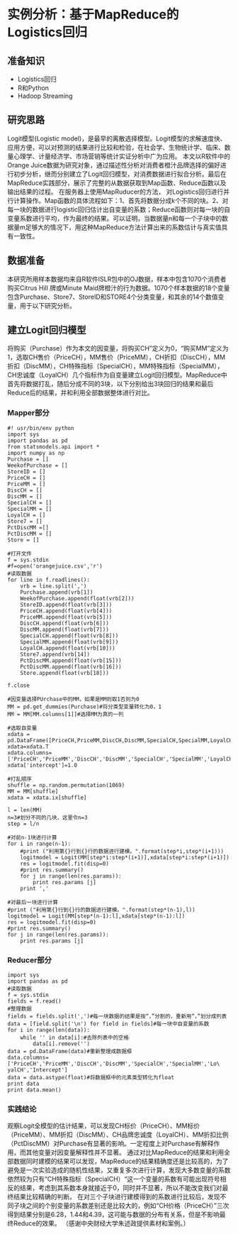 # 实例分析：基于MapReduce的Logistics回归


## 准备知识

* Logistics回归
* R和Python
* Hadoop Streaming

## 研究思路
Logit模型(Logistic model)，是最早的离散选择模型。Logit模型的求解速度快、应用方便，可以对预测的结果进行比较和检验，在社会学、生物统计学、临床、数量心理学、计量经济学、市场营销等统计实证分析中广为应用。本文以R软件中的Orange Juice数据为研究对象，通过描述性分析对消费者橙汁品牌选择的偏好进行初步分析，继而分别建立了Logit回归模型，对消费数据进行拟合分析。最后在MapReduce实践部分，展示了完整的从数据获取到Map函数、Reduce函数以及输出结果的过程。在服务器上使用MapRuducer的方法， 对Logistics回归进行并行计算操作。Map函数的具体流程如下：1、首先将数据分成k个不同的块。2、对每一块的数据进行logistic回归估计出自变量的系数；Reduce函数则对每一块的自变量系数进行平均，作为最终的结果。可以证明，当数据量n和每一个子块中的数据量m足够大的情况下，用这种MapReduce方法计算出来的系数估计与真实值具有一致性。
## 数据准备
本研究所用样本数据均来自R软件ISLR包中的OJ数据，样本中包含1070个消费者购买Citrus Hill 牌或Minute Maid牌橙汁的行为数据。1070个样本数据的18个变量包含Purchase、Store7、StoreID和STORE4个分类变量，和其余的14个数值变量，用于以下研究分析。

## 建立Logit回归模型

将购买（Purchase）作为本文的因变量，将购买CH”定义为0，“购买MM”定义为1，选取CH售价（PriceCH），MM售价（PriceMM），CH折扣（DiscCH），MM折扣（DiscMM），CH特殊指标（SpecialCH），MM特殊指标（SpecialMM），CH忠诚度（LoyalCH）几个指标作为自变量建立Logit回归模型。MapReduce中首先将数据打乱，随后分成不同的3块，以下分别给出3块回归的结果和最后Reduce后的结果，并和利用全部数据整体进行对比。


### Mapper部分

```
#! usr/bin/env python
import sys
import pandas as pd
from statsmodels.api import *
import numpy as np
Purchase = []
WeekofPurchase = []
StoreID = []
PriceCH = []
PriceMM = []
DiscCH = []
DiscMM = []
SpecialCH = []
SpecialMM = []
LoyalCH = []
Store7 = []
PctDiscMM =[]
PctDiscMM = []
Store = []

#打开文件
f = sys.stdin
#f=open('orangejuice.csv','r')
#读取数据
for line in f.readlines():
    vrb = line.split(',')
    Purchase.append(vrb[1])
    WeekofPurchase.append(float(vrb[2]))
    StoreID.append(float(vrb[3]))
    PriceCH.append(float(vrb[4]))
    PriceMM.append(float(vrb[5]))
    DiscCH.append(float(vrb[6]))
    DiscMM.append(float(vrb[7]))
    SpecialCH.append(float(vrb[8]))
    SpecialMM.append(float(vrb[9]))
    LoyalCH.append(float(vrb[10]))
    Store7.append(vrb[14])
    PctDiscMM.append(float(vrb[15]))
    PctDiscMM.append(float(vrb[16]))
    Store.append(float(vrb[18]))

f.close

#因变量选择PUrchase中的MM，如果是MM则取1否则为0
MM = pd.get_dummies(Purchase)#将分类型变量转化为0，1
MM = MM[MM.columns[1]]#选择MM为真的一列

#选取自变量
xdata = pd.DataFrame([PriceCH,PriceMM,DiscCH,DiscMM,SpecialCH,SpecialMM,LoyalCH])
xdata=xdata.T                      
xdata.columns=['PriceCH','PriceMM','DiscCH','DiscMM','SpecialCH','SpecialMM','LoyalCH']
xdata['intercept']=1.0

#打乱顺序
shuffle = np.random.permutation(1069)
MM = MM[shuffle]
xdata = xdata.ix[shuffle]

l = len(MM)
n=3#划分不同的几块，这里令n=3
step = l/n

#对前n-1块进行计算
for i in range(n-1):
    #print ("利用第{}行到{}行的数据进行建模。".format(step*i,step*(i+1)))
    logitmodel = Logit(MM[step*i:step*(i+1)],xdata[step*i:step*(i+1)])
    res = logitmodel.fit(disp=0)
    #print res.summary()
    for j in range(len(res.params)):
        print res.params [j]
    print ','

#对最后一块进行计算
#print ("利用第{}行到{}行的数据进行建模。".format(step*(n-1),l))
logitmodel = Logit(MM[step*(n-1):l],xdata[step*(n-1):l])
res = logitmodel.fit(disp=0)
#print res.summary()
for j in range(len(res.params)):
    print res.params [j]
```

### Reducer部分

```
import sys
import pandas as pd
#读取数据
f = sys.stdin
fields = f.read()
#整理数据
fields = fields.split(',')#每一块数据的结果是按“，”分割的，重新用“，”划分成列表
data = [field.split('\n') for field in fields]#每一块中自变量的系数
for i in range(len(data)):
    while '' in data[i]:#去除列表中的空格
        data[i].remove('')
data = pd.DataFrame(data)#重新整理成数据框
data.columns=['PriceCH','PriceMM','DiscCH','DiscMM','SpecialCH','SpecialMM','Lo\
yalCH','Intercept']
data = data.astype(float)#将数据框中的元素类型转化为float
print data
print data.mean()
```

### 实践结论
观察Logit全模型的估计结果，可以发现CH标价（PriceCH）、MM标价（PriceMM）、MM折扣（DiscMM）、CH品牌忠诚度（LoyalCH）、MM折扣比例（PctDiscMM）对Purchase有显著的影响。一定程度上对Purchase有解释作用，而其他变量对因变量解释性并不显著。通过对比MapReduce的结果和利用全部数据同时建模的结果可以发现，MapReduce的结果精确度还是比较高的，为了避免是一次实验造成的随机性结果，又重复多次进行计算，发现大多数变量的系数依然较为只有“CH特殊指标（SpecialCH）“这一个变量的系数有可能出现符号相反的结果，考虑到其系数本身就接近于0，同时并不显著，所以不能改变我们对最终结果比较精确的判断。在对三个子块进行建模得到的系数进行比较后，发现不同子块之间的个别变量的系数差别还是比较大的，例如“CH价格（PriceCH）”三次得到结果分别是6.28，1.44和4.39，这可能与数据的分布有关系，但是不影响最终Reduce的效果。
（感谢中央财经大学朱述政提供素材和案例。）